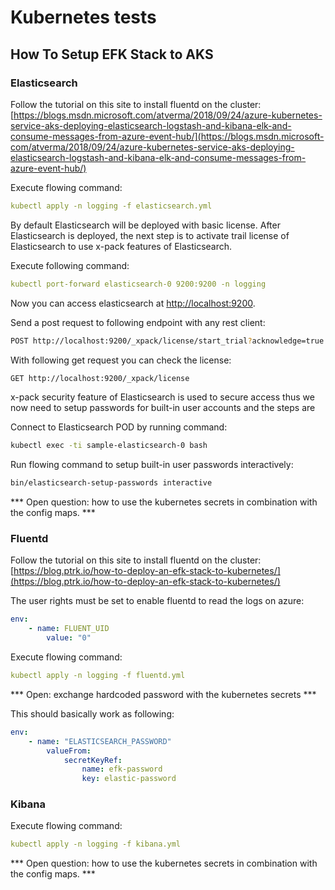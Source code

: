 # Kubernetes tests

## How To Setup EFK Stack to AKS

### Elasticsearch

Follow the tutorial on this site to install fluentd on the cluster:[https://blogs.msdn.microsoft.com/atverma/2018/09/24/azure-kubernetes-service-aks-deploying-elasticsearch-logstash-and-kibana-elk-and-consume-messages-from-azure-event-hub/](https://blogs.msdn.microsoft-com/atverma/2018/09/24/azure-kubernetes-service-aks-deploying-elasticsearch-logstash-and-kibana-elk-and-consume-messages-from-azure-event-hub/)

Execute flowing command:

```yaml
kubectl apply -n logging -f elasticsearch.yml
```

By default Elasticsearch will be deployed with basic license. After Elasticsearch is deployed, the next step is to activate trail license of Elasticsearch to use x-pack features of Elasticsearch.

Execute following command:

```yml
kubectl port-forward elasticsearch-0 9200:9200 -n logging
```

Now you can access elasticsearch at [http://localhost:9200](http://localhost:9200).

Send a post request to following endpoint with any rest client:

``` bash
POST http://localhost:9200/_xpack/license/start_trial?acknowledge=true
```

With following get request you can check the license:

```bash
GET http://localhost:9200/_xpack/license
```

x-pack security feature of Elasticsearch is used to secure access thus we now need to setup passwords for built-in user accounts and the steps are

Connect to Elasticsearch POD by running command:

```bash
kubectl exec -ti sample-elasticsearch-0 bash
```

Run flowing command to setup built-in user passwords interactively:

```bash
bin/elasticsearch-setup-passwords interactive
```

*** Open question: how to use the kubernetes secrets in combination with the config maps. ***

### Fluentd

Follow the tutorial on this site to install fluentd on the cluster:
[https://blog.ptrk.io/how-to-deploy-an-efk-stack-to-kubernetes/](https://blog.ptrk.io/how-to-deploy-an-efk-stack-to-kubernetes/)

The user rights must be set to enable fluentd to read the logs on azure:

```yaml
env:
    - name: FLUENT_UID
        value: "0"
```

Execute flowing command:

```yaml
kubectl apply -n logging -f fluentd.yml
```

*** Open: exchange hardcoded password with the kubernetes secrets ***

This should basically work as following:

```yaml
env:
    - name: "ELASTICSEARCH_PASSWORD"
        valueFrom:
            secretKeyRef:
                name: efk-password
                key: elastic-password
```

### Kibana

Execute flowing command:

```yaml
kubectl apply -n logging -f kibana.yml
```

*** Open question: how to use the kubernetes secrets in combination with the config maps. ***